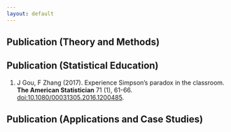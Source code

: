 ```yaml
---
layout: default
---
```


## Publication (Theory and Methods)

## Publication (Statistical Education)
1.  J Gou, F Zhang (2017). 
Experience Simpson’s paradox in the classroom. 
**The American Statistician** 71 (1), 61-66. 
[doi:10.1080/00031305.2016.1200485](http://dx.doi.org/10.1080/00031305.2016.1200485).

## Publication (Applications and Case Studies)





